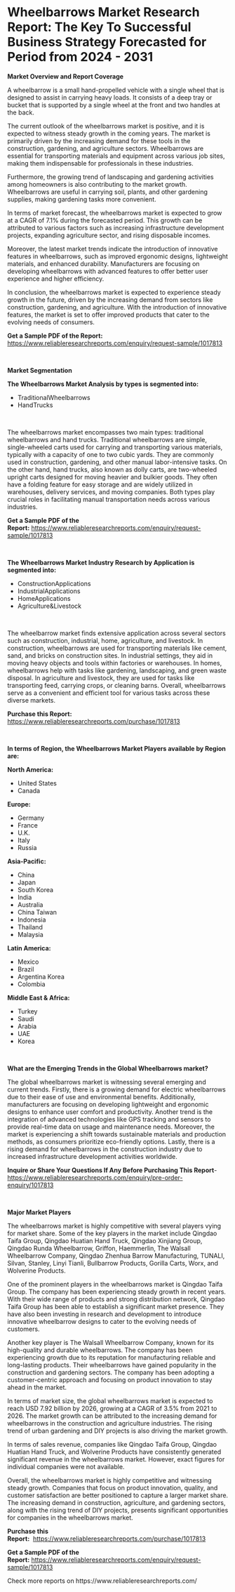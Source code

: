 <p><h1>Wheelbarrows Market Research Report: The Key To Successful Business Strategy Forecasted for Period from 2024 - 2031</h1></p><p><strong>Market Overview and Report Coverage</strong></p>
<p><p>A wheelbarrow is a small hand-propelled vehicle with a single wheel that is designed to assist in carrying heavy loads. It consists of a deep tray or bucket that is supported by a single wheel at the front and two handles at the back.</p><p>The current outlook of the wheelbarrows market is positive, and it is expected to witness steady growth in the coming years. The market is primarily driven by the increasing demand for these tools in the construction, gardening, and agriculture sectors. Wheelbarrows are essential for transporting materials and equipment across various job sites, making them indispensable for professionals in these industries.</p><p>Furthermore, the growing trend of landscaping and gardening activities among homeowners is also contributing to the market growth. Wheelbarrows are useful in carrying soil, plants, and other gardening supplies, making gardening tasks more convenient.</p><p>In terms of market forecast, the wheelbarrows market is expected to grow at a CAGR of 7.1% during the forecasted period. This growth can be attributed to various factors such as increasing infrastructure development projects, expanding agriculture sector, and rising disposable incomes. </p><p>Moreover, the latest market trends indicate the introduction of innovative features in wheelbarrows, such as improved ergonomic designs, lightweight materials, and enhanced durability. Manufacturers are focusing on developing wheelbarrows with advanced features to offer better user experience and higher efficiency.</p><p>In conclusion, the wheelbarrows market is expected to experience steady growth in the future, driven by the increasing demand from sectors like construction, gardening, and agriculture. With the introduction of innovative features, the market is set to offer improved products that cater to the evolving needs of consumers.</p></p>
<p><strong>Get a Sample PDF of the Report:</strong> <a href="https://www.reliableresearchreports.com/enquiry/request-sample/1017813">https://www.reliableresearchreports.com/enquiry/request-sample/1017813</a></p>
<p>&nbsp;</p>
<p><strong>Market Segmentation</strong></p>
<p><strong>The Wheelbarrows Market Analysis by types is segmented into:</strong></p>
<p><ul><li>TraditionalWheelbarrows</li><li>HandTrucks</li></ul></p>
<p>&nbsp;</p>
<p><p>The wheelbarrows market encompasses two main types: traditional wheelbarrows and hand trucks. Traditional wheelbarrows are simple, single-wheeled carts used for carrying and transporting various materials, typically with a capacity of one to two cubic yards. They are commonly used in construction, gardening, and other manual labor-intensive tasks. On the other hand, hand trucks, also known as dolly carts, are two-wheeled upright carts designed for moving heavier and bulkier goods. They often have a folding feature for easy storage and are widely utilized in warehouses, delivery services, and moving companies. Both types play crucial roles in facilitating manual transportation needs across various industries.</p></p>
<p><strong>Get a Sample PDF of the Report:</strong>&nbsp;<a href="https://www.reliableresearchreports.com/enquiry/request-sample/1017813">https://www.reliableresearchreports.com/enquiry/request-sample/1017813</a></p>
<p>&nbsp;</p>
<p><strong>The Wheelbarrows Market Industry Research by Application is segmented into:</strong></p>
<p><ul><li>ConstructionApplications</li><li>IndustrialApplications</li><li>HomeApplications</li><li>Agriculture&Livestock</li></ul></p>
<p>&nbsp;</p>
<p><p>The wheelbarrow market finds extensive application across several sectors such as construction, industrial, home, agriculture, and livestock. In construction, wheelbarrows are used for transporting materials like cement, sand, and bricks on construction sites. In industrial settings, they aid in moving heavy objects and tools within factories or warehouses. In homes, wheelbarrows help with tasks like gardening, landscaping, and green waste disposal. In agriculture and livestock, they are used for tasks like transporting feed, carrying crops, or cleaning barns. Overall, wheelbarrows serve as a convenient and efficient tool for various tasks across these diverse markets.</p></p>
<p><strong>Purchase this Report:</strong>&nbsp; <a href="https://www.reliableresearchreports.com/purchase/1017813">https://www.reliableresearchreports.com/purchase/1017813</a></p>
<p>&nbsp;</p>
<p><strong>In terms of Region, the Wheelbarrows Market Players available by Region are:</strong></p>
<p>
    <p> <strong> North America: </strong>
        <ul>
            <li>United States</li>
            <li>Canada</li>
        </ul>
        </p> 
    <p> <strong> Europe: </strong>
        <ul>
            <li>Germany</li>
            <li>France</li>
            <li>U.K.</li>
            <li>Italy</li>
            <li>Russia</li>
        </ul>
        </p> 
    <p> <strong> Asia-Pacific: </strong>
        <ul>
            <li>China</li>
            <li>Japan</li>
            <li>South Korea</li>
            <li>India</li>
            <li>Australia</li>
            <li>China Taiwan</li>
            <li>Indonesia</li>
            <li>Thailand</li>
            <li>Malaysia</li>
        </ul>
        </p> 
    <p> <strong> Latin America: </strong>
        <ul>
            <li>Mexico</li>
            <li>Brazil</li>
            <li>Argentina Korea</li>
            <li>Colombia</li>
        </ul>
        </p> 
    <p> <strong> Middle East & Africa: </strong>
        <ul>
            <li>Turkey</li>
            <li>Saudi</li>
            <li>Arabia</li>
            <li>UAE</li>
            <li>Korea</li>
        </ul>
    </p>
    </p>
<p>&nbsp;</p>
<p><strong>What are the Emerging Trends in the Global Wheelbarrows market?</strong></p>
<p><p>The global wheelbarrows market is witnessing several emerging and current trends. Firstly, there is a growing demand for electric wheelbarrows due to their ease of use and environmental benefits. Additionally, manufacturers are focusing on developing lightweight and ergonomic designs to enhance user comfort and productivity. Another trend is the integration of advanced technologies like GPS tracking and sensors to provide real-time data on usage and maintenance needs. Moreover, the market is experiencing a shift towards sustainable materials and production methods, as consumers prioritize eco-friendly options. Lastly, there is a rising demand for wheelbarrows in the construction industry due to increased infrastructure development activities worldwide.</p></p>
<p><strong>Inquire or Share Your Questions If Any Before Purchasing This Report</strong>- <a href="https://www.reliableresearchreports.com/enquiry/pre-order-enquiry/1017813">https://www.reliableresearchreports.com/enquiry/pre-order-enquiry/1017813</a></p>
<p>&nbsp;</p>
<p><strong>Major Market Players</strong></p>
<p><p>The wheelbarrows market is highly competitive with several players vying for market share. Some of the key players in the market include Qingdao Taifa Group, Qingdao Huatian Hand Truck, Qingdao Xinjiang Group, Qingdao Runda Wheelbarrow, Griffon, Haemmerlin, The Walsall Wheelbarrow Company, Qingdao Zhenhua Barrow Manufacturing, TUNALI, Silvan, Stanley, Linyi Tianli, Bullbarrow Products, Gorilla Carts, Worx, and Wolverine Products.</p><p>One of the prominent players in the wheelbarrows market is Qingdao Taifa Group. The company has been experiencing steady growth in recent years. With their wide range of products and strong distribution network, Qingdao Taifa Group has been able to establish a significant market presence. They have also been investing in research and development to introduce innovative wheelbarrow designs to cater to the evolving needs of customers.</p><p>Another key player is The Walsall Wheelbarrow Company, known for its high-quality and durable wheelbarrows. The company has been experiencing growth due to its reputation for manufacturing reliable and long-lasting products. Their wheelbarrows have gained popularity in the construction and gardening sectors. The company has been adopting a customer-centric approach and focusing on product innovation to stay ahead in the market.</p><p>In terms of market size, the global wheelbarrows market is expected to reach USD 7.92 billion by 2026, growing at a CAGR of 3.5% from 2021 to 2026. The market growth can be attributed to the increasing demand for wheelbarrows in the construction and agriculture industries. The rising trend of urban gardening and DIY projects is also driving the market growth.</p><p>In terms of sales revenue, companies like Qingdao Taifa Group, Qingdao Huatian Hand Truck, and Wolverine Products have consistently generated significant revenue in the wheelbarrows market. However, exact figures for individual companies were not available.</p><p>Overall, the wheelbarrows market is highly competitive and witnessing steady growth. Companies that focus on product innovation, quality, and customer satisfaction are better positioned to capture a larger market share. The increasing demand in construction, agriculture, and gardening sectors, along with the rising trend of DIY projects, presents significant opportunities for companies in the wheelbarrows market.</p></p>
<p><strong>Purchase this Report:</strong>&nbsp;&nbsp;<a href="https://www.reliableresearchreports.com/purchase/1017813">https://www.reliableresearchreports.com/purchase/1017813</a></p>
<p></p>
<p><strong>Get a Sample PDF of the Report:</strong>&nbsp;<a href="https://www.reliableresearchreports.com/enquiry/request-sample/1017813">https://www.reliableresearchreports.com/enquiry/request-sample/1017813</a></p>
<p>Check more reports on https://www.reliableresearchreports.com/</p>